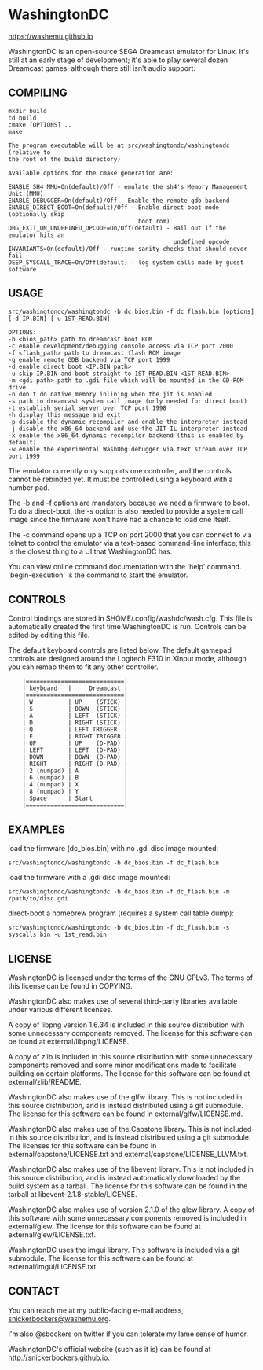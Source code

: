 # WashingtonDC

https://washemu.github.io

WashingtonDC is an open-source SEGA Dreamcast emulator for Linux.  It's still at
an early stage of development; it's able to play several dozen Dreamcast games,
although there still isn't audio support.

## COMPILING
```
mkdir build
cd build
cmake [OPTIONS] ..
make

The program executable will be at src/washingtondc/washingtondc (relative to
the root of the build directory)

Available options for the cmake generation are:

ENABLE_SH4_MMU=On(default)/Off - emulate the sh4's Memory Management Unit (MMU)
ENABLE_DEBUGGER=On(default)/Off - Enable the remote gdb backend
ENABLE_DIRECT_BOOT=On(default)/Off - Enable direct boot mode (optionally skip
                                     boot rom)
DBG_EXIT_ON_UNDEFINED_OPCODE=On/Off(default) - Bail out if the emulator hits an
                                               undefined opcode
INVARIANTS=On(default)/Off - runtime sanity checks that should never fail
DEEP_SYSCALL_TRACE=On/Off(default) - log system calls made by guest software.
```
## USAGE
```
src/washingtondc/washingtondc -b dc_bios.bin -f dc_flash.bin [options] [-d IP.BIN] [-u 1ST_READ.BIN]

OPTIONS:
-b <bios_path> path to dreamcast boot ROM
-c enable development/debugging console access via TCP port 2000
-f <flash_path> path to dreamcast flash ROM image
-g enable remote GDB backend via TCP port 1999
-d enable direct boot <IP.BIN path>
-u skip IP.BIN and boot straight to 1ST_READ.BIN <1ST_READ.BIN>
-m <gdi path> path to .gdi file which will be mounted in the GD-ROM drive
-n don't do native memory inlining when the jit is enabled
-s path to dreamcast system call image (only needed for direct boot)
-t establish serial server over TCP port 1998
-h display this message and exit
-p disable the dynamic recompiler and enable the interpreter instead
-j disable the x86_64 backend and use the JIT IL interpreter instead
-x enable the x86_64 dynamic recompiler backend (this is enabled by default)
-w enable the experimental WashDbg debugger via text stream over TCP port 1999

```
The emulator currently only supports one controller, and the controls cannot be
rebinded yet.  It must be controlled using a keyboard with a number pad.

The -b and -f options are mandatory because we need a firmware to boot.  To do a
direct-boot, the -s option is also needed to provide a system call image since
the firmware won't have had a chance to load one itself.

The -c command opens up a TCP on port 2000 that you can connect to via telnet to
control the emulator via a text-based command-line interface; this is the
closest thing to a UI that WashingtonDC has.

You can view online command documentation with the 'help' command.
'begin-execution' is the command to start the emulator.


## CONTROLS

Control bindings are stored in $HOME/.config/washdc/wash.cfg.  This file is
automatically created the first time WashingtonDC is run.  Controls can be
edited by editing this file.

The default keyboard controls are listed below.  The default gamepad controls
are designed around the Logitech F310 in XInput mode, although you can remap
them to fit any other controller.

```
    |============================|
    | keyboard   |     Dreamcast |
    |============================|
    | W          | UP    (STICK) |
    | S          | DOWN  (STICK) |
    | A          | LEFT  (STICK) |
    | D          | RIGHT (STICK) |
    | Q          | LEFT TRIGGER  |
    | E          | RIGHT TRIGGER |
    | UP         | UP    (D-PAD) |
    | LEFT       | LEFT  (D-PAD) |
    | DOWN       | DOWN  (D-PAD) |
    | RIGHT      | RIGHT (D-PAD) |
    | 2 (numpad) | A             |
    | 6 (numpad) | B             |
    | 4 (numpad) | X             |
    | 8 (numpad) | Y             |
    | Space      | Start         |
    |============================|

```
## EXAMPLES
load the firmware (dc_bios.bin) with no .gdi disc image mounted:
```
src/washingtondc/washingtondc -b dc_bios.bin -f dc_flash.bin
```
load the firmware with a .gdi disc image mounted:
```
src/washingtondc/washingtondc -b dc_bios.bin -f dc_flash.bin -m /path/to/disc.gdi
```
direct-boot a homebrew program (requires a system call table dump):
```
src/washingtondc/washingtondc -b dc_bios.bin -f dc_flash.bin -s syscalls.bin -u 1st_read.bin
```
## LICENSE
WashingtonDC is licensed under the terms of the GNU GPLv3.  The terms of this
license can be found in COPYING.

WashingtonDC also makes use of several third-party libraries available under
various different licenses.

A copy of libpng version 1.6.34 is included in this source distribution with
some unnecessary components removed.  The license for this software can be
found at external/libpng/LICENSE.

A copy of zlib is included in this source distribution with some unnecessary
components removed and some minor modifications made to facilitate building on
certain platforms.  The license for this software can be found at
external/zlib/README.

WashingtonDC also makes use of the glfw library.  This is not included in this
source distribution, and is instead distributed using a git submodule.  The
license for this software can be found in external/glfw/LICENSE.md.

WashingtonDC also makes use of the Capstone library.  This is not included in
this source distribution, and is instead distributed using a git submodule.  The
licenses for this software can be found in external/capstone/LICENSE.txt and
external/capstone/LICENSE_LLVM.txt.

WashingtonDC also makes use of the libevent library.  This is not included in
this source distribution, and is instead automatically downloaded by the build
system as a tarball.  The license for this software can be found in the tarball
at libevent-2.1.8-stable/LICENSE.

WashingtonDC also makes use of version 2.1.0 of the glew library.  A copy of
this software with some unnecessary components removed is included in
external/glew.  The license for this software can be found at
external/glew/LICENSE.txt.

WashingtonDC uses the imgui library.  This software is included via a git
submodule.  The license for this software can be found at
external/imgui/LICENSE.txt.

## CONTACT
You can reach me at my public-facing e-mail address, snickerbockers@washemu.org.

I'm also @sbockers on twitter if you can tolerate my lame sense of humor.

WashingtonDC's official website (such as it is) can be found at http://snickerbockers.github.io.
